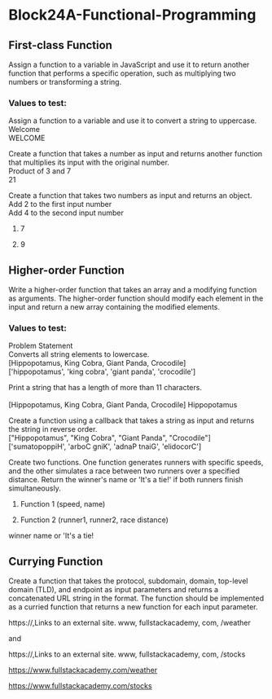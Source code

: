 # Block24A-Functional-Programming

## First-class Function
Assign a function to a variable in JavaScript and use it to return another function that performs a specific operation, such as multiplying two numbers or transforming a string.</br>

### Values to test:</br>

Assign a function to a variable and use it to convert a string to uppercase.</br>
Welcome	</br>
WELCOME</br>

Create a function that takes a number as input and returns another function that multiplies its input with the original number.</br>
Product of 3 and 7	</br>
21</br>

Create a function that takes two numbers as input and returns an object.</br>
Add 2 to the first input number</br>
Add 4 to the second input number</br>
1. 7</br>

2. 9</br>

## Higher-order Function
Write a higher-order function that takes an array and a modifying function as arguments. The higher-order function should modify each element in the input and return a new array containing the modified elements. </br>

### Values to test:</br>

Problem Statement</br>
Converts all string elements to lowercase.</br>
[Hippopotamus, King Cobra, Giant Panda, Crocodile]	</br>
['hippopotamus', 'king cobra', 'giant panda', 'crocodile']</br>

Print a string that has a length of more than 11 characters.</br>	
[Hippopotamus, King Cobra, Giant Panda, Crocodile]	Hippopotamus</br>

Create a function using a callback that takes a string as input and returns the string in reverse order.	</br>
["Hippopotamus", "King Cobra", "Giant Panda", "Crocodile"]</br>
['sumatopoppiH', 'arboC gniK', 'adnaP tnaiG', 'elidocorC']</br>

Create two functions. One function generates runners with specific speeds, and the other simulates a race between two runners over a specified distance. Return the winner's name or 'It's a tie!' if both runners finish simultaneously.	</br>
1. Function 1 (speed, name)</br>

2. Function 2 (runner1, runner2, race distance)</br>

winner name or 'It's a tie!</br>

## Currying Function
Create a function that takes the protocol, subdomain, domain, top-level domain (TLD), and endpoint as input parameters and returns a concatenated URL string in the format. The function should be implemented as a curried function that returns a new function for each input parameter.</br>

https://,Links to an external site. www, fullstackacademy, com, /weather</br>

and</br>

https://,Links to an external site. www, fullstackacademy, com, /stocks</br>

https://www.fullstackacademy.com/weather</br>

https://www.fullstackacademy.com/stocks</br>

 